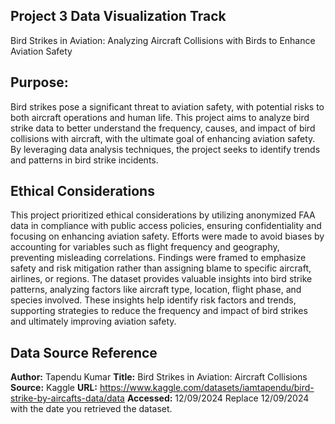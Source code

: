 **Project 3 Data Visualization Track**
---
Bird Strikes in Aviation: Analyzing Aircraft Collisions with Birds to Enhance Aviation Safety

**Purpose:**
---
Bird strikes pose a significant threat to aviation safety, with potential risks to both aircraft operations and human life. This project aims to analyze bird strike data to better understand the frequency, causes, and impact of bird collisions with aircraft, with the ultimate goal of enhancing aviation safety. By leveraging data analysis techniques, the project seeks to identify trends and patterns in bird strike incidents.


**Ethical Considerations**
---
This project prioritized ethical considerations by utilizing anonymized FAA data in compliance with public access policies, ensuring confidentiality and focusing on enhancing aviation safety. Efforts were made to avoid biases by accounting for variables such as flight frequency and geography, preventing misleading correlations. Findings were framed to emphasize safety and risk mitigation rather than assigning blame to specific aircraft, airlines, or regions. The dataset provides valuable insights into bird strike patterns, analyzing factors like aircraft type, location, flight phase, and species involved. These insights help identify risk factors and trends, supporting strategies to reduce the frequency and impact of bird strikes and ultimately improving aviation safety.

**Data Source Reference** 
---
**Author:** Tapendu Kumar
**Title:** Bird Strikes in Aviation: Aircraft Collisions
**Source:** Kaggle
**URL:** https://www.kaggle.com/datasets/iamtapendu/bird-strike-by-aircafts-data/data
**Accessed:** 12/09/2024
Replace 12/09/2024 with the date you retrieved the dataset.
